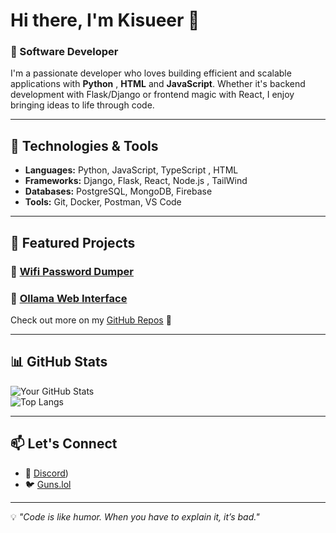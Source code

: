 # Hi there, I'm Kisueer 👋

### 🚀 Software Developer

I'm a passionate developer who loves building efficient and scalable applications with **Python** , **HTML** and **JavaScript**. Whether it's backend development with Flask/Django or frontend magic with React, I enjoy bringing ideas to life through code.

---

## 🔧 Technologies & Tools  

- **Languages:** Python, JavaScript, TypeScript , HTML
- **Frameworks:** Django, Flask, React, Node.js , TailWind 
- **Databases:** PostgreSQL, MongoDB, Firebase  
- **Tools:** Git, Docker, Postman, VS Code  

---

## 📌 Featured Projects  

### 🔹 [Wifi Password Dumper](https://github.com/kisueer/Wifi-Password-Dumper)    

### 🔹 [Ollama Web Interface](https://github.com/kisueer/Ollama-Model---Website)  

Check out more on my [GitHub Repos](https://github.com/kisueer?tab=repositories) 🚀  

---

## 📊 GitHub Stats  

![Your GitHub Stats](https://github-readme-stats.vercel.app/api?username=kisueer&show_icons=true&theme=github_dark)  
![Top Langs](https://github-readme-stats.vercel.app/api/top-langs/?username=kisueer&layout=compact&theme=github_dark)  

---

## 📫 Let's Connect  

- 💼 [Discord](https://discord.gg/Z7JDkSWNrK))  
- 🐦 [Guns.lol](https://guns.lol/lowhealth)  

---

💡 *"Code is like humor. When you have to explain it, it’s bad."*  
